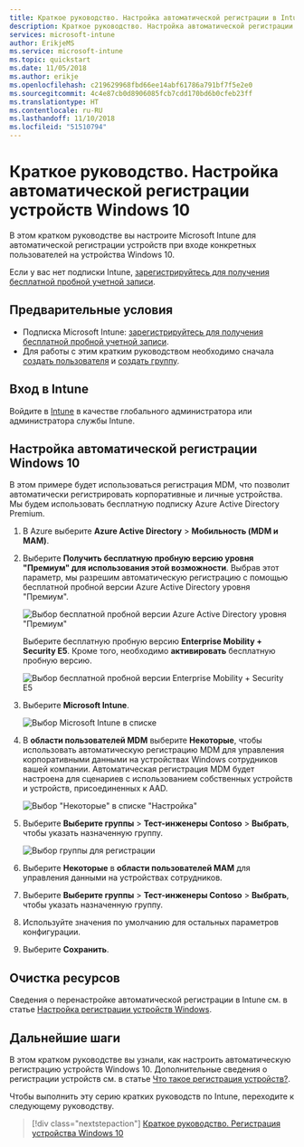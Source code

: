 ```yaml
---
title: Краткое руководство. Настройка автоматической регистрации в Intune
description: Краткое руководство. Настройка автоматической регистрации устройств Windows 10 в Intune.
services: microsoft-intune
author: ErikjeMS
ms.service: microsoft-intune
ms.topic: quickstart
ms.date: 11/05/2018
ms.author: erikje
ms.openlocfilehash: c219629968fbd66ee14abf61786a791bf7f5e2e0
ms.sourcegitcommit: 4c4e87cb0d8906085fcb7cdd170bd6b0cfeb23ff
ms.translationtype: HT
ms.contentlocale: ru-RU
ms.lasthandoff: 11/10/2018
ms.locfileid: "51510794"
---
```

# <a name="quickstart-set-up-automatic-enrollment-for-windows-10-devices"></a>Краткое руководство. Настройка автоматической регистрации устройств Windows 10

В этом кратком руководстве вы настроите Microsoft Intune для автоматической регистрации устройств при входе конкретных пользователей на устройства Windows 10.

Если у вас нет подписки Intune, [зарегистрируйтесь для получения бесплатной пробной учетной записи](free-trial-sign-up.md).

## <a name="prerequisites"></a>Предварительные условия

- Подписка Microsoft Intune: [зарегистрируйтесь для получения бесплатной пробной учетной записи](free-trial-sign-up.md).
- Для работы с этим кратким руководством необходимо сначала [создать пользователя](quickstart-create-user.md) и [создать группу](quickstart-create-group.md).

## <a name="sign-in-to-intune"></a>Вход в Intune

Войдите в [Intune](https://aka.ms/intuneportal) в качестве глобального администратора или администратора службы Intune.

## <a name="set-up-windows-10-automatic-enrollment"></a>Настройка автоматической регистрации Windows 10

В этом примере будет использоваться регистрация MDM, что позволит автоматически регистрировать корпоративные и личные устройства. Мы будем использовать бесплатную подписку Azure Active Directory Premium.

1. В Azure выберите **Azure Active Directory** > **Мобильность (MDM и MAM)**.
2. Выберите **Получить бесплатную пробную версию уровня "Премиум" для использования этой возможности**. Выбрав этот параметр, мы разрешим автоматическую регистрацию с помощью бесплатной пробной версии Azure Active Directory уровня "Премиум". 

    ![Выбор бесплатной пробной версии Azure Active Directory уровня "Премиум"](media/quickstart-setup-auto-enrollment/quickstart-setup-auto-enrollment-01.png)

    Выберите бесплатную пробную версию **Enterprise Mobility + Security E5**. Кроме того, необходимо **активировать** бесплатную пробную версию.

    ![Выбор бесплатной пробной версии Enterprise Mobility + Security E5](media/quickstart-setup-auto-enrollment/quickstart-setup-auto-enrollment-02.png)

3. Выберите **Microsoft Intune**. 

    ![Выбор Microsoft Intune в списке](media/quickstart-setup-auto-enrollment/quickstart-setup-auto-enrollment-03.png)

4. В **области пользователей MDM** выберите **Некоторые**, чтобы использовать автоматическую регистрацию MDM для управления корпоративными данными на устройствах Windows сотрудников вашей компании. Автоматическая регистрация MDM будет настроена для сценариев с использованием собственных устройств и устройств, присоединенных к AAD.

    ![Выбор "Некоторые" в списке "Настройка"](media/quickstart-setup-auto-enrollment/quickstart-setup-auto-enrollment-04.png)

5. Выберите **Выберите группы** > **Тест-инженеры Contoso** > **Выбрать**, чтобы указать назначенную группу.

    ![Выбор группы для регистрации](media/quickstart-setup-auto-enrollment/quickstart-setup-auto-enrollment-05.png)

6. Выберите **Некоторые** в **области пользователей MAM** для управления данными на устройствах сотрудников.
7. Выберите **Выберите группы** > **Тест-инженеры Contoso** > **Выбрать**, чтобы указать назначенную группу. 
8. Используйте значения по умолчанию для остальных параметров конфигурации.
9. Выберите **Сохранить**.

## <a name="clean-up-resources"></a>Очистка ресурсов

Сведения о перенастройке автоматической регистрации в Intune см. в статье [Настройка регистрации устройств Windows](windows-enroll.md).

## <a name="next-steps"></a>Дальнейшие шаги

В этом кратком руководстве вы узнали, как настроить автоматическую регистрацию устройств Windows 10. Дополнительные сведения о регистрации устройств см. в статье [Что такое регистрация устройств?](device-enrollment.md).

Чтобы выполнить эту серию кратких руководств по Intune, переходите к следующему руководству.

> [!div class="nextstepaction"]
> [Краткое руководство. Регистрация устройства Windows 10](quickstart-enroll-windows-device.md)